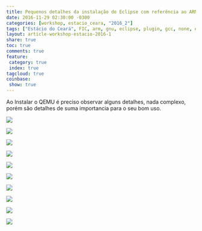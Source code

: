 ```yaml
---
title: Pequenos detalhes da instalação do Eclipse com referência ao ARM GNU Eclipse
date: 2016-11-29 02:30:00 -0300
categories: [workshop, estacio_ceara, "2016_2"]
tags: ["Estácio do Ceará", FIC, arm, gnu, eclipse, plugin, gcc, none, eabi, Workshop, instalação]
layout: article-workshop-estacio-2016-1
share: true
toc: true
comments: true
feature:
 category: true
 index: true
tagcloud: true
coinbase:
 show: true
---
```


Ao Instalar o QEMU é preciso observar alguns detalhes, nada complexo, porém são detalhes de suma importancia para o seu bom uso.

<!--more-->


![](/images/workshop/estaciodoceara/siconect/2016-2/configuracoes-importantes-eclipse/formatacao-1.png)

![](/images/workshop/estaciodoceara/siconect/2016-2/configuracoes-importantes-eclipse/workspace-1.png)

![](/images/workshop/estaciodoceara/siconect/2016-2/configuracoes-importantes-eclipse/workspace-2.png)

![](/images/workshop/estaciodoceara/siconect/2016-2/configuracoes-importantes-eclipse/workspace-3.png)

![](/images/workshop/estaciodoceara/siconect/2016-2/configuracoes-importantes-eclipse/workspace-4.png)

![](/images/workshop/estaciodoceara/siconect/2016-2/configuracoes-importantes-eclipse/text-editor-1.png)

![](/images/workshop/estaciodoceara/siconect/2016-2/configuracoes-importantes-eclipse/text-editor-2.png)

![](/images/workshop/estaciodoceara/siconect/2016-2/configuracoes-importantes-eclipse/index-1.png)

![](/images/workshop/estaciodoceara/siconect/2016-2/configuracoes-importantes-eclipse/index-2.png)

![](/images/workshop/estaciodoceara/siconect/2016-2/configuracoes-importantes-eclipse/.png)



 
